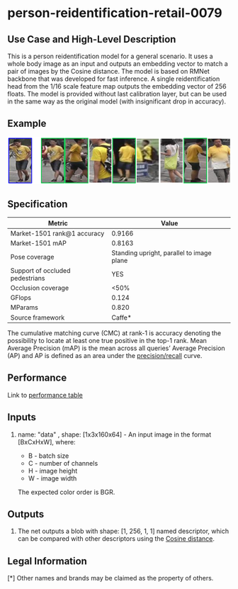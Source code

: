 # person-reidentification-retail-0079

## Use Case and High-Level Description

This is a person reidentification model for a general scenario. It uses a whole body image as an input and outputs an embedding vector to match a pair of images by the Cosine distance. The model is based on RMNet backbone that was developed for fast inference. A single reidentification head from the 1/16 scale feature map outputs the embedding vector of 256 floats. The model is provided without last calibration layer, but can be used in the same way as the original model (with insignificant drop in accuracy).

## Example

![](./person-reidentification-retail-0079.png)

## Specification

| Metric                            | Value                                     |
|-----------------------------------|-------------------------------------------|
| Market-1501 rank@1 accuracy       | 0.9166                                    |
| Market-1501 mAP                   | 0.8163                                    |
| Pose coverage                     | Standing upright, parallel to image plane |
| Support of occluded pedestrians   | YES                                       |
| Occlusion coverage                | <50%                                      |
| GFlops                            | 0.124                                     |
| MParams                           | 0.820                                     |
| Source framework                  | Caffe*                                    |

The cumulative matching curve (CMC) at rank-1 is accuracy denoting the possibility to locate at least one true positive in the top-1 rank.
Mean Average Precision (mAP) is the mean across all queries’ Average Precision (AP) and AP is defined as an area under the [precision/recall](https://en.wikipedia.org/wiki/Precision_and_recall) curve.

## Performance
Link to [performance table](https://software.intel.com/en-us/openvino-toolkit/benchmarks)

## Inputs

1. name: "data" , shape: [1x3x160x64] - An input image in the format [BxCxHxW],
   where:
    - B - batch size
    - C - number of channels
    - H - image height
    - W - image width

   The expected color order is BGR.

## Outputs

1. The net outputs a blob with shape: [1, 256, 1, 1] named descriptor, which can be compared with other descriptors using the [Cosine distance](https://en.wikipedia.org/wiki/Cosine_similarity).

## Legal Information
[*] Other names and brands may be claimed as the property of others.

